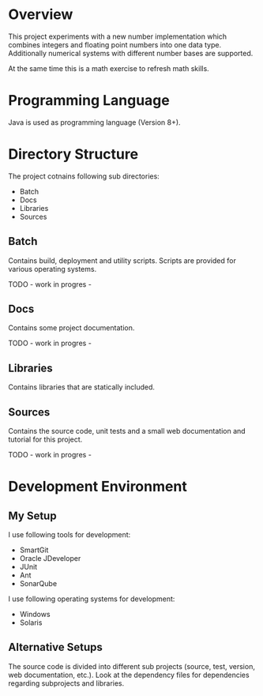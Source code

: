 
# Overview

This project experiments with a new number implementation which combines integers and
floating point numbers into one data type. Additionally numerical systems with different
number bases are supported.

At the same time this is a math exercise to refresh math skills.

# Programming Language

Java is used as programming language (Version 8+).

# Directory Structure

The project cotnains following sub directories:

* Batch
* Docs
* Libraries
* Sources

## Batch

Contains build, deployment and utility scripts. Scripts are provided for various operating systems.

TODO - work in progres -

## Docs

Contains some project documentation.

TODO - work in progres -

## Libraries

Contains libraries that are statically included.

## Sources

Contains the source code, unit tests and a small web documentation and tutorial for this project.

TODO - work in progres -


# Development Environment

## My Setup

I use following tools for development:

* SmartGit
* Oracle JDeveloper
* JUnit
* Ant
* SonarQube

I use following operating systems for development:

* Windows
* Solaris

## Alternative Setups

The source code is divided into different sub projects (source, test, version, web documentation, etc.).
Look at the dependency files for dependencies regarding subprojects and libraries.
